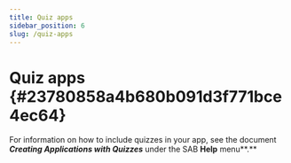```yaml
---
title: Quiz apps
sidebar_position: 6
slug: /quiz-apps
---
```




# Quiz apps {#23780858a4b680b091d3f771bce4ec64}


For information on how to include quizzes in your app, see the document _**Creating Applications with Quizzes**_ under the SAB **Help** menu**.**

